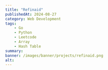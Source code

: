 ```yaml
---
title: "Refinaid"
publishedAt: 2024-08-27
category: Web Development
tags: 
    - Go
    - Python
    - Leetcode
    - Array
    - Hash Table
summary: 
banner: /images/banner/projects/refinaid.png
alt: 
---
```


